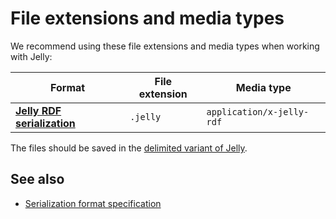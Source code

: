 # File extensions and media types

We recommend using these file extensions and media types when working with Jelly:

| Format | File extension | Media type |
| --- | --- | --- |
| **[Jelly RDF serialization](serialization.md)** | `.jelly` | `application/x-jelly-rdf` |

The files should be saved in the [delimited variant of Jelly](serialization.md#delimited-variant-of-jelly).

## See also

- [Serialization format specification](serialization.md)
